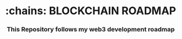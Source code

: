 <h1 align="center"> :chains: BLOCKCHAIN ROADMAP</h1>

<h3 align="center">This Repository follows my web3 development roadmap</h3>
